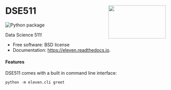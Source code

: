 <h1>DSE511<img src='https://github.com/yngtodd/eleven/blob/main/img/snek.png' align='right' width='180' height='104'></h1>




![Python package](https://github.com/yngtodd/eleven/workflows/Python%20package/badge.svg?branch=main)


Data Science 511!


* Free software: BSD license
* Documentation: https://eleven.readthedocs.io.


#### Features

DSE511 comes with a built in command line interface:

```python
python -m eleven.cli greet
```
